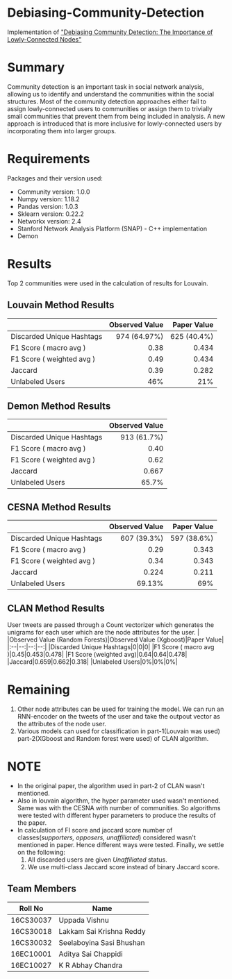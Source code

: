 # Debiasing-Community-Detection
Implementation of ["Debiasing Community Detection: The Importance of Lowly-Connected Nodes"](https://arxiv.org/pdf/1903.08136.pdf)


# Summary
Community detection is an important task in social network analysis, allowing us to identify and understand the communities within the social structures. Most of the community detection approaches either fail to assign lowly-connected users to communities or assign them to trivially small communities that prevent them from being included in analysis. A new approach is introduced that is more inclusive for lowly-connected users by incorporating them into larger groups.


# Requirements
Packages and their version used:
* Community version: 1.0.0
* Numpy version: 1.18.2
* Pandas version: 1.0.3
* Sklearn version: 0.22.2
* Networkx version: 2.4
* Stanford Network Analysis Platform (SNAP) - C++ implementation
* Demon


# Results
Top 2 communities were used in the calculation of results for Louvain.


## Louvain Method Results
| | Observed Value | Paper Value |
|:--|--:|--:|
| Discarded Unique Hashtags | 974 (64.97%) | 625 (40.4%) |
| F1 Score ( macro avg ) | 0.38 | 0.434 |
| F1 Score ( weighted avg ) | 0.49 | 0.434 |
| Jaccard | 0.39 | 0.282 |
| Unlabeled Users | 46% | 21% |


## Demon Method Results
| |Observed Value|
|:--|--:|
|Discarded Unique Hashtags|913 (61.7%)|
|F1 Score ( macro avg )|0.40|
|F1 Score ( weighted avg )|0.62|
|Jaccard|0.667|
|Unlabeled Users|65.7%|


## CESNA Method Results
| |Observed Value|Paper Value|
|:--|--:|--:|
|Discarded Unique Hashtags|607 (39.3%)|597 (38.6%)|
|F1 Score ( macro avg )|0.29|0.343|
|F1 Score ( weighted avg )|0.34|0.343|
|Jaccard|0.224|0.211|
|Unlabeled Users|69.13%|69%|


## CLAN Method Results
User tweets are passed through a Count vectorizer which generates the unigrams for each user which are the node attributes for the user.
| |Observed Value (Random Forests)|Observed Value (Xgboost)|Paper Value|
|:--|--:|--:|--:|
|Discarded Unique Hashtags|0|0|0|
|F1 Score ( macro avg )|0.45|0.453|0.478|
|F1 Score (weighted avg)|0.64|0.64|0.478|
|Jaccard|0.659|0.662|0.318|
|Unlabeled Users|0%|0%|0%|


# Remaining
<List of tasks that you were not able to do> <This could also be your TODO>
1. Other node attributes can be used for training the model. We can run an RNN-encoder on the tweets of the user and take the outpout vector as the attributes of the node user.
2. Various models can used for classification in part-1(Louvain was used) part-2(XGboost and Random forest were used) of CLAN algorithm.


# NOTE
<List of concerns or issues that you faced. This could be problem in data splitting or some missing details in the paper.>

* In the original paper, the algorithm used in part-2 of CLAN wasn't mentioned.
* Also in louvain algorithm, the hyper parameter used wasn't mentioned. Same was with the CESNA with number of communities. So algorithms were tested with different hyper parameters to produce the results of the paper.
* In calculation of FI score and jaccard score number of classes(*supporters, opposers, unaffiliated*) considered wasn't mentioned in paper. Hence different ways were tested. Finally, we settle on the following:
  1. All discarded users are given *Unaffiliated* status.
  2. We use multi-class Jaccard score instead of binary Jaccard score.


## Team Members
|Roll No|Name|
|--|--|
|16CS30037|Uppada Vishnu|
|16CS30018|Lakkam Sai Krishna Reddy|
|16CS30032|Seelaboyina Sasi Bhushan|
|16EC10001|Aditya Sai Chappidi|
|16EC10027|K R Abhay Chandra|
